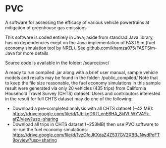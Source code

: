 # PVC
A software for assessing the efficacy of various vehicle powertrains at mitigation of greenhouse gas emissions

This software is coded entirely in Java; aside from standrad Java library, has no dependencies exept on the Java implementation of FASTSim (fuel economy simulation tool by NREL). See github.com/khamza075/FASTSim-Java for more details

Source code is available in the folder: /source/pvc/

A ready to run compiled .jar along with a brief user manual, sample vehicle models and results may be found in the folder: /public_compiled/ 
Note that to keep the file size reasonable, the fuel economy simulations in this sample result were generated via only 20 vehicles (435 trips) from California Household Travel Survey (CHTS) dataset. Users and contributors interested in the result for full CHTS dataset may do one of the following:
* Download a pre-completed analysis with all CHTS dataset (~42 MB): https://drive.google.com/file/d/1JbikgDRTLnnE6HA_8klVl-WYVAYk-afZ/view?usp=sharing
* Download all trips in CHTS dataset (~253MB) then use PVC software to re-run the fuel economy simulations: https://drive.google.com/file/d/1vzOfcJKXdaZ4Z537GV2XBBJNwdPqFT9p/view?usp=sharing
